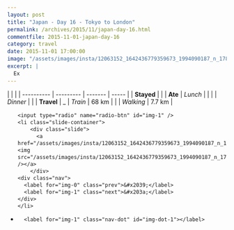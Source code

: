 ```yaml
---
layout: post
title: "Japan - Day 16 - Tokyo to London"
permalink: /archives/2015/11/japan-day-16.html
commentfile: 2015-11-01-japan-day-16
category: travel
date: 2015-11-01 17:00:00
image: "/assets/images/insta/12063152_1642436779359673_1994090187_n_17845144048047535.jpg"
excerpt: |
  Ex
---
```


|            |           |
| ---------- | --------- | ------- | ----- |
| **Stayed** | []()      |
| **Ate**    | _Lunch_   |         |
|            | _Dinner_  |         |
| **Travel** | \_        | _Train_ | 68 km |
|            | _Walking_ | 7.7 km  |

<ul class="slides">

    <input type="radio" name="radio-btn" id="img-1" />
    <li class="slide-container">
        <div class="slide">
          <a href="/assets/images/insta/12063152_1642436779359673_1994090187_n_17845144048047535.jpg"><img src="/assets/images/insta/12063152_1642436779359673_1994090187_n_17845144048047535.jpg" /></a>
        </div>
    <div class="nav">
      <label for="img-0" class="prev">&#x2039;</label>
      <label for="img-1" class="next">&#x203a;</label>
    </div>
    </li>


<li class="nav-dots">

      <label for="img-1" class="nav-dot" id="img-dot-1"></label>

</li>
</ul>
